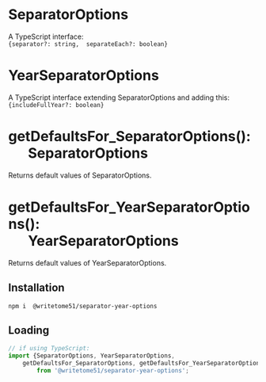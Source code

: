 # SeparatorOptions

A TypeScript interface:  
`{separator?: string,  separateEach?: boolean}`

# YearSeparatorOptions

A TypeScript interface extending SeparatorOptions and adding this:  
`{includeFullYear?: boolean}`

# getDefaultsFor_SeparatorOptions():<br>&nbsp;&nbsp;&nbsp;&nbsp;&nbsp;&nbsp;SeparatorOptions

Returns default values of SeparatorOptions.

# getDefaultsFor_YearSeparatorOptions():<br>&nbsp;&nbsp;&nbsp;&nbsp;&nbsp;&nbsp;YearSeparatorOptions

Returns default values of YearSeparatorOptions.



## Installation
`npm i  @writetome51/separator-year-options`

## Loading
```ts
// if using TypeScript:
import {SeparatorOptions, YearSeparatorOptions, 
    getDefaultsFor_SeparatorOptions, getDefaultsFor_YearSeparatorOptions} 
        from '@writetome51/separator-year-options';
```
